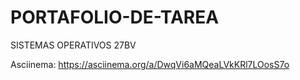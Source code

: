 # PORTAFOLIO-DE-TAREA
SISTEMAS OPERATIVOS 27BV

Asciinema: https://asciinema.org/a/DwqVi6aMQeaLVkKRl7LOosS7o 
